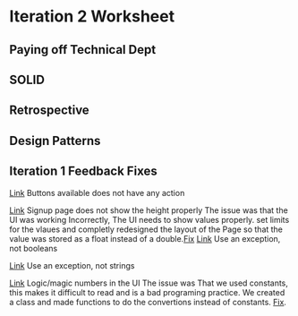 Iteration 2 Worksheet
======================

Paying off Technical Dept
-------------------------




SOLID
-----




Retrospective
-------------




Design Patterns
---------------




Iteration 1 Feedback Fixes
--------------------------
[Link](https://code.cs.umanitoba.ca/3350-winter-2021-a01/fitnics-group-12/-/issues/30) Buttons available does not have any action

[Link](https://code.cs.umanitoba.ca/3350-winter-2021-a01/fitnics-group-12/-/issues/29) Signup page does not show the height properly
The issue was that the UI was working Incorrectly, The UI needs to show values properly. set limits for the vlaues and completly redesigned the layout of the Page so that the value was stored as a float instead of a double.[Fix](https://code.cs.umanitoba.ca/3350-winter-2021-a01/fitnics-group-12/-/commit/417afb867c3013718cc1c52f7b710b84c08f6ed8)
[Link](https://code.cs.umanitoba.ca/3350-winter-2021-a01/fitnics-group-12/-/issues/28) Use an exception, not booleans

[Link](https://code.cs.umanitoba.ca/3350-winter-2021-a01/fitnics-group-12/-/issues/27) Use an exception, not strings

[Link](https://code.cs.umanitoba.ca/3350-winter-2021-a01/fitnics-group-12/-/issues/26) Logic/magic numbers in the UI
The issue was That we used constants, this makes it difficult to read and is a bad programing practice. We created a class and made functions to do the convertions instead of constants. [Fix](https://code.cs.umanitoba.ca/3350-winter-2021-a01/fitnics-group-12/-/commit/cba899ff033062651c7488752891b1df7a1c5a1e).
